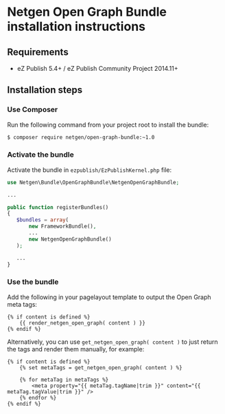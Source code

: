 Netgen Open Graph Bundle installation instructions
==================================================

Requirements
------------

* eZ Publish 5.4+ / eZ Publish Community Project 2014.11+

Installation steps
------------------

### Use Composer

Run the following command from your project root to install the bundle:

```bash
$ composer require netgen/open-graph-bundle:~1.0
```

### Activate the bundle

Activate the bundle in `ezpublish/EzPublishKernel.php` file:

```php
use Netgen\Bundle\OpenGraphBundle\NetgenOpenGraphBundle;

...

public function registerBundles()
{
   $bundles = array(
       new FrameworkBundle(),
       ...
       new NetgenOpenGraphBundle()
   );

   ...
}
```

### Use the bundle

Add the following in your pagelayout template to output the Open Graph meta tags:

```twig
{% if content is defined %}
    {{ render_netgen_open_graph( content ) }}
{% endif %}
```

Alternatively, you can use `get_netgen_open_graph( content )` to just return the tags
and render them manually, for example:

```twig
{% if content is defined %}
    {% set metaTags = get_netgen_open_graph( content ) %}

    {% for metaTag in metaTags %}
        <meta property="{{ metaTag.tagName|trim }}" content="{{ metaTag.tagValue|trim }}" />
    {% endfor %}
{% endif %}
```
